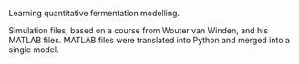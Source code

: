 Learning quantitative fermentation modelling. 

Simulation files, based on a course from Wouter van Winden, and his MATLAB files.
MATLAB files were translated into Python and merged into a single model.